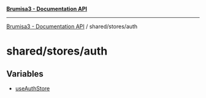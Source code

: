 [**Brumisa3 - Documentation API**](../../../README.md)

***

[Brumisa3 - Documentation API](../../../README.md) / shared/stores/auth

# shared/stores/auth

## Variables

- [useAuthStore](variables/useAuthStore.md)
